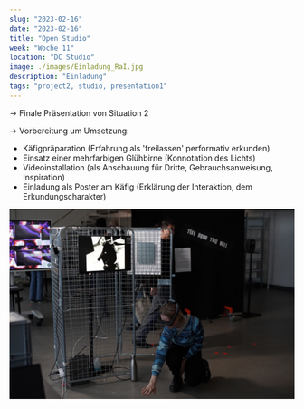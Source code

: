 ```yaml
---
slug: "2023-02-16"
date: "2023-02-16"
title: "Open Studio"
week: "Woche 11"
location: "DC Studio"
image: ./images/Einladung_RaI.jpg
description: "Einladung"
tags: "project2, studio, presentation1"
---
```


→ Finale Präsentation von Situation 2 

→ Vorbereitung um Umsetzung:
- Käfigpräparation (Erfahrung als 'freilassen' performativ erkunden)
- Einsatz einer mehrfarbigen Glühbirne (Konnotation des Lichts) 
- Videoinstallation (als Anschauung für Dritte, Gebrauchsanweisung, Inspiration)
- Einladung als Poster am Käfig (Erklärung der Interaktion, dem Erkundungscharakter)

![Installationsaufbau](./images/OpenStudio.jpeg)
